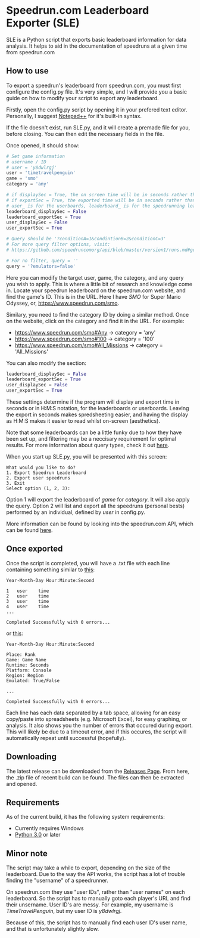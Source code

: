 # Speedrun.com Leaderboard Exporter (SLE)

SLE is a Python script that exports basic leaderboard information for data analysis.
It helps to aid in the documentation of speedruns at a given time from speedrun.com

## How to use

To export a speedrun's leaderboard from speedrun.com, you must first configure the config.py file.
It's very simple, and I will provide you a basic guide on how to modify your script to export any leaderboard.

Firstly, open the config.py script by opening it in your prefered text editor.
Personally, I suggest [Notepad++](https://notepad-plus-plus.org/download/) for it's built-in syntax.

If the file doesn't exist, run SLE.py, and it will create a premade file for you, before closing.
You can then edit the necessary fields in the file.

Once opened, it should show:

```py
# Set game information
# username / ID
# user = 'y8dwlrgj'
user = 'timetravelpenguin'
game = 'smo'
category = 'any'

# if displaySec = True, the on screen time will be in seconds rather than HH:MM:SS
# if exportSec = True, the exported time will be in seconds rather than HH:MM:SS
# user_ is for the userboards, leaderboard_ is for the speedrunning leaderboard
leaderboard_displaySec = False
leaderboard_exportSec = True
user_displaySec = False
user_exportSec = True

# Query should be '?conditionA=1&condintionB=2&conditionC=3'
# For more query filter options, visit:
# https://github.com/speedruncomorg/api/blob/master/version1/runs.md#get-runs

# For no filter, query = ''
query = '?emulators=false'
```

Here you can modify the target user, game, the category, and any query you wish to apply.
This is where a little bit of research and knowledge come in. Locate your speedrun leaderboard on the speedrun.com website, and find the game's ID. This is in the URL. Here I have *SMO* for Super Mario Odyssey, or, https://www.speedrun.com/smo.

Similary, you need to find the category ID by doing a similar method. Once on the website, click on the category and find it in the URL. For example:
* https://www.speedrun.com/smo#Any	-> category = 'any'
* https://www.speedrun.com/smo#100	-> category = '100'
* https://www.speedrun.com/smo#All_Missions	-> category = 'All_Missions'

You can also modify the section:
```py
leaderboard_displaySec = False
leaderboard_exportSec = True
user_displaySec = False
user_exportSec = True
```

These settings determine if the program will display and export time in seconds or in H:M:S notation, for the leaderboards or userboards. Leaving the export in seconds makes spredsheeting easier, and having the display as H:M:S makes it easier to read whilst on-screen (aesthetics).

Note that some leaderboards can be a little funky due to how they have been set up, and filtering may be a neccisary requirement for optimal results. For more information about query types, check it out [here](https://github.com/speedruncomorg/api/blob/master/version1/runs.md#get-runs).

When you start up SLE.py, you will be presented with this screen:
```
What would you like to do?
1. Export Speedrun Leaderboard
2. Export user speedruns
3. Exit
Select option (1, 2, 3):
```

Option 1 will export the leaderboard of *game* for *category*. It will also apply the query.
Option 2 will list and export all the speedruns (personal bests) performed by an individual, defined by *user* in config.py.

More information can be found by looking into the speedrun.com API, which can be found [here](https://github.com/speedruncomorg/api).

## Once exported

Once the script is completed, you will have a .txt file with each line containing something similar to [this](https://github.com/TimeTravelPenguin/Speedrun.com-Leaderboard-Exporter/blob/master/ExampleFiles/SLE_Export_smo_Darker_Side.txt):
```
Year-Month-Day Hour:Minute:Second

1	user	time
2	user	time
3	user	time
4	user	time
...

Completed Successfully with 0 errors...
```

or [this](https://github.com/TimeTravelPenguin/Speedrun.com-Leaderboard-Exporter/blob/master/ExampleFiles/SLE_Export_timetravelpenguin.txt):
```
Year-Month-Day Hour:Minute:Second

Place: Rank
Game: Game Name
Runtime: Seconds
Platform: Console
Region: Region
Emulated: True/False

...

Completed Successfully with 0 errors...
```


Each line has each data separated by a tab space, allowing for an easy copy/paste into spreadsheets (e.g. Microsoft Excel), for easy graphing, or analysis. It also shows you the number of errors that occured during export. This will likely be due to a timeout error, and if this occures, the script will automatically repeat until successful (hopefully).

## Downloading

The latest release can be downloaded from the [Releases Page](https://github.com/TimeTravelPenguin/Speedrun.com-Leaderboard-Exporter/releases). From here, the .zip file of recent build can be found. The files can then be extracted and opened.

## Requirements

As of the current build, it has the following system requirements:

* Currently requires Windows
* [Python 3.0](https://www.python.org/downloads/) or later

## Minor note

The script may take a while to export, depending on the size of the leaderboard.
Due to the way the API works, the script has a lot of trouble finding the "username" of a speedrunner.

On speedrun.com they use "user IDs", rather than "user names" on each leaderboard. So the script has to manually goto each player's URL and find their unsername. User ID's are messy. For example, my username is *TimeTravelPenguin*, but my user ID is *y8dwlrgj*.

Because of this, the script has to manually find each user ID's user name, and that is unfortunately slightly slow.
